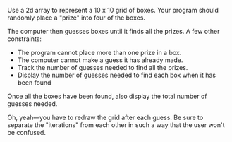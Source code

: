 Use a <word data-key="array">2d array</word> to represent a 10 x 10 grid of boxes. Your program should <word data-key="random">randomly</word> place a "prize" into four of the boxes.

The computer then guesses boxes until it finds all the prizes. A few other constraints:
- The program cannot place more than one prize in a box.
- The computer cannot make a guess it has already made.
- Track the number of guesses needed to find all the prizes.
- Display the number of guesses needed to find each box when it has been found

Once all the boxes have been found, also display the total number of guesses needed.

Oh, yeah—you have to redraw the grid after each guess.  Be sure to separate the "iterations" from each other in such a way that the user won't be confused.

 